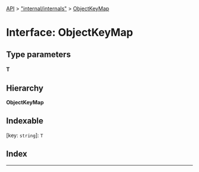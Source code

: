 [API](../README.md) > ["internal/internals"](../modules/_internal_internals_.md) > [ObjectKeyMap](../interfaces/_internal_internals_.objectkeymap.md)

# Interface: ObjectKeyMap

## Type parameters
#### T 
## Hierarchy

**ObjectKeyMap**

## Indexable

\[key: `string`\]:&nbsp;`T`
## Index

---

